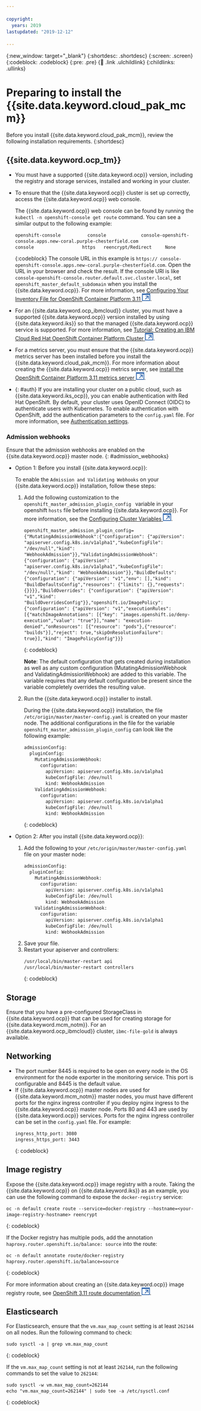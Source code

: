 ```yaml
---

copyright:
  years: 2019
lastupdated: "2019-12-12"

---
```


{:new_window: target="_blank"}
{:shortdesc: .shortdesc}
{:screen: .screen}
{:codeblock: .codeblock}
{:pre: .pre}
{:child: .link .ulchildlink}
{:childlinks: .ullinks}

# Preparing to install the {{site.data.keyword.cloud_pak_mcm}}

Before you install {{site.data.keyword.cloud_pak_mcm}}, review the following installation requirements.
{:shortdesc}

## {{site.data.keyword.ocp_tm}}

* You must have a supported {{site.data.keyword.ocp}} version, including the registry and storage services, installed and working in your cluster.
* To ensure that the {{site.data.keyword.ocp}} cluster is set up correctly, access the {{site.data.keyword.ocp}} web console.

  The {{site.data.keyword.ocp}} web console can be found by running the `kubectl -n openshift-console get route` command. You can see a similar output to the following example:
    ```
    openshift-console          console             console-openshift-console.apps.new-coral.purple-chesterfield.com                       console                  https   reencrypt/Redirect     None
    ```
    {:codeblock}
    The console URL in this example is `https:// console-openshift-console.apps.new-coral.purple-chesterfield.com`. Open the URL in your browser and check the result. If the console URl is like `console-openshift-console.router.default.svc.cluster.local`, set `openshift_master_default_subdomain` when you install the {{site.data.keyword.ocp}}. For more information, see [Configuring Your Inventory File for OpenShift Container Platform 3.11 ![Opens in a new tab](../images/icons/launch-glyph.svg "Opens in a new tab")](https://docs.openshift.com/container-platform/3.11/install/configuring_inventory_file.html).
* For an {{site.data.keyword.ocp_ibmcloud}} cluster, you must have a supported {{site.data.keyword.ocp}} version installed by using {{site.data.keyword.iks}} so that the managed {{site.data.keyword.ocp}} service is supported. For more information, see [Tutorial: Creating an IBM Cloud Red Hat OpenShift Container Platform Cluster ![Opens in a new tab](../images/icons/launch-glyph.svg "Opens in a new tab")](https://cloud.ibm.com/docs/containers?topic=containers-openshift_tutorial).

* For a metrics server, you must ensure that the {{site.data.keyword.ocp}} metrics server has been installed before you install the {{site.data.keyword.cloud_pak_mcm}}. For more information about creating the {{site.data.keyword.ocp}} metrics server, see [install the OpenShift Container Platform 3.11 metrics server ![Opens in a new tab](../images/icons/launch-glyph.svg "Opens in a new tab")](https://docs.openshift.com/container-platform/3.11/dev_guide/pod_autoscaling.html).

* {: #auth} If you are installing your cluster on a public cloud, such as {{site.data.keyword.iks_ocp}}, you can enable authentication with Red Hat OpenShift. By default, your cluster uses OpenID Connect (OIDC) to authenticate users with Kubernetes. To enable authentication with OpenShift, add the authentication parameters to the `config.yaml` file. For more information, see [Authentication settings](../installer/3.2.2/config_yaml.md#auth).

### Admission webhooks

Ensure that the admission webhooks are enabled on the {{site.data.keyword.ocp}} master node.
{: #admission_webhooks}

  * Option 1: Before you install {{site.data.keyword.ocp}}:

    To enable the `Admission and Validating Webhooks` on your {{site.data.keyword.ocp}} installation, follow these steps:

    1. Add the following customization to the `openshift_master_admission_plugin_config ` variable in your openshift `hosts` file before installing {{site.data.keyword.ocp}}. For more information, see the [Configuring Cluster Variables ![Opens in a new tab](../images/icons/launch-glyph.svg "Opens in a new tab")](https://docs.openshift.com/container-platform/3.11/install/configuring_inventory_file.html#configuring-cluster-variables).
       ```
       openshift_master_admission_plugin_config={"MutatingAdmissionWebhook":{"configuration": {"apiVersion": "apiserver.config.k8s.io/v1alpha1","kubeConfigFile": "/dev/null","kind": "WebhookAdmission"}},"ValidatingAdmissionWebhook": {"configuration": {"apiVersion": "apiserver.config.k8s.io/v1alpha1","kubeConfigFile": "/dev/null","kind": "WebhookAdmission"}},"BuildDefaults": {"configuration": {"apiVersion": "v1","env": [],"kind": "BuildDefaultsConfig","resources": {"limits": {},"requests": {}}}},"BuildOverrides": {"configuration": {"apiVersion": "v1","kind": "BuildOverridesConfig"}},"openshift.io/ImagePolicy": {"configuration": {"apiVersion": "v1","executionRules": [{"matchImageAnnotations": [{"key": "images.openshift.io/deny-execution","value": "true"}],"name": "execution-denied","onResources": [{"resource": "pods"},{"resource": "builds"}],"reject": true,"skipOnResolutionFailure": true}],"kind": "ImagePolicyConfig"}}}
       ```
       {: codeblock}

        **Note**: The default configuration that gets created during installation as well as any custom configuration (MutatingAdmissionWebhook and ValidatingAdmissionWebhook) are added to this variable. The variable requires that any default configuration be present since the variable completely overrides the resulting value.

    2. Run the {{site.data.keyword.ocp}} installer to install.

       During the {{site.data.keyword.ocp}} installation, the file `/etc/origin/master/master-config.yaml` is created on your master node. The additional configurations in the file for the variable `openshift_master_admission_plugin_config` can look like the following example:
       ```
       admissionConfig:
         pluginConfig:
           MutatingAdmissionWebhook:
             configuration:
               apiVersion: apiserver.config.k8s.io/v1alpha1
               kubeConfigFile: /dev/null
               kind: WebhookAdmission
           ValidatingAdmissionWebhook:
             configuration:
               apiVersion: apiserver.config.k8s.io/v1alpha1
               kubeConfigFile: /dev/null
               kind: WebhookAdmission
       ```
       {: codeblock}
  * Option 2: After you install {{site.data.keyword.ocp}}:
    1. Add the following to your `/etc/origin/master/master-config.yaml` file on your master node:
        ```
        admissionConfig:
          pluginConfig:
            MutatingAdmissionWebhook:
              configuration:
                apiVersion: apiserver.config.k8s.io/v1alpha1
                kubeConfigFile: /dev/null
                kind: WebhookAdmission
            ValidatingAdmissionWebhook:
              configuration:
                apiVersion: apiserver.config.k8s.io/v1alpha1
                kubeConfigFile: /dev/null
                kind: WebhookAdmission
        ```
    2. Save your file.
    3. Restart your apiserver and controllers:
        ```
        /usr/local/bin/master-restart api
        /usr/local/bin/master-restart controllers
        ```
        {: codeblock}

## Storage

Ensure that you have a pre-configured StorageClass in {{site.data.keyword.ocp}} that can be used for creating storage for {{site.data.keyword.mcm_notm}}. For an {{site.data.keyword.ocp_ibmcloud}} cluster, `ibmc-file-gold` is always available.

## Networking

* The port number 8445 is required to be open on every node in the OS environment for the node exporter in the monitoring service. This port is configurable and 8445 is the default value.
* If {{site.data.keyword.ocp}} master nodes are used for {{site.data.keyword.mcm_notm}} master nodes, you must have different ports for the nginx ingress controller if you deploy nginx ingress to the {{site.data.keyword.ocp}} master node. Ports 80 and 443 are used by {{site.data.keyword.ocp}} services. Ports for the nginx ingress controller can be set in the `config.yaml` file.
For example:
  ```
  ingress_http_port: 3080
  ingress_https_port: 3443
  ```
  {: codeblock}

## Image registry

Expose the {{site.data.keyword.ocp}} image registry with a route. Taking the {{site.data.keyword.ocp}} on {{site.data.keyword.iks}} as an example, you can use the following command to expose the `docker-registry` service:
  ```
  oc -n default create route --service=docker-registry --hostname=<your-image-registry-hostname> reencrypt
  ```
  {: codeblock}

If the Docker registry has multiple pods, add the annotation `haproxy.router.openshift.io/balance: source` into the route:
  ```
  oc -n default annotate route/docker-registry haproxy.router.openshift.io/balance=source
  ```
  {: codeblock}

For more information about creating an {{site.data.keyword.ocp}} image registry route, see [OpenShift 3.11 route documentation ![Opens in a new tab](../images/icons/launch-glyph.svg "Opens in a new tab")](https://docs.openshift.com/container-platform/3.11/architecture/networking/routes.html).

## Elasticsearch

For Elasticsearch, ensure that the `vm.max_map_count` setting is at least `262144` on all nodes. Run the following command to check:
  ```
  sudo sysctl -a | grep vm.max_map_count
  ```
  {: codeblock}

  If the `vm.max_map_count` setting is not at least `262144`, run the following commands to set the value to `262144`:
  ```
  sudo sysctl -w vm.max_map_count=262144
  echo "vm.max_map_count=262144" | sudo tee -a /etc/sysctl.conf
  ```
   {: codeblock}
